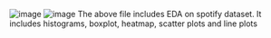 ![image](https://slideplayer.com/slide/14477182/90/images/2/WHAT+IS+EDA+The+analysis+of+datasets+based+on+various+numerical+methods+and+graphical+tools..jpg)
![image](https://uploads-ssl.webflow.com/5e8c3c9d1caa5983278ce8cb/6149b25dbd76ee6e9251e906_EDA-Main%20Image%20Small.png)
The above file includes EDA on spotify dataset. It includes histograms, boxplot, heatmap, scatter plots and line plots



